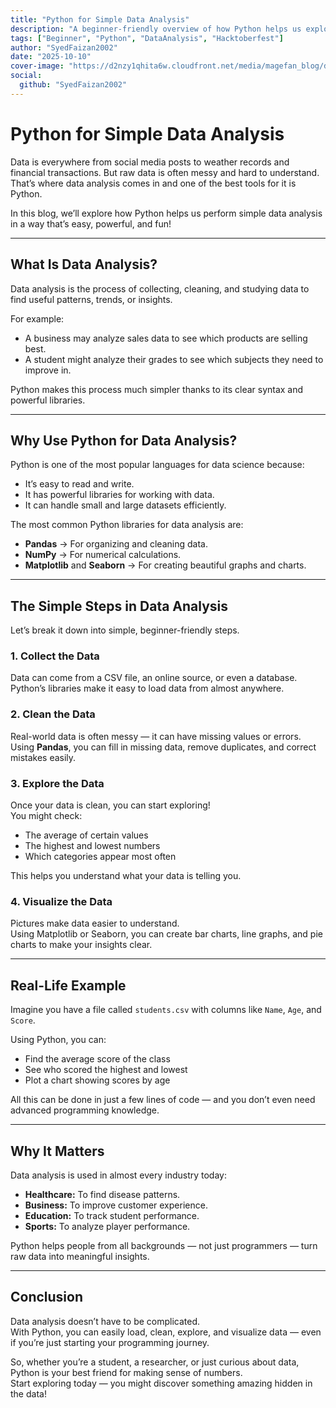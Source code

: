 ```yaml
---
title: "Python for Simple Data Analysis"
description: "A beginner-friendly overview of how Python helps us explore, clean, and understand data easily using libraries like pandas and matplotlib."
tags: ["Beginner", "Python", "DataAnalysis", "Hacktoberfest"]
author: "SyedFaizan2002"
date: "2025-10-10"
cover-image: "https://d2nzy1qhita6w.cloudfront.net/media/magefan_blog/data-analysis-skills-duties-responsibilities.jpeg"
social:
  github: "SyedFaizan2002"
---
```


# Python for Simple Data Analysis

Data is everywhere from social media posts to weather records and financial transactions. But raw data is often messy and hard to understand.  
That’s where data analysis comes in and one of the best tools for it is Python.  

In this blog, we’ll explore how Python helps us perform simple data analysis in a way that’s easy, powerful, and fun!

---

## What Is Data Analysis?

Data analysis is the process of collecting, cleaning, and studying data to find useful patterns, trends, or insights.  

For example:
- A business may analyze sales data to see which products are selling best.  
- A student might analyze their grades to see which subjects they need to improve in.  

Python makes this process much simpler thanks to its clear syntax and powerful libraries.

---

## Why Use Python for Data Analysis?

Python is one of the most popular languages for data science because:
- It’s easy to read and write.  
- It has powerful libraries for working with data.  
- It can handle small and large datasets efficiently.  

The most common Python libraries for data analysis are:
- **Pandas** → For organizing and cleaning data.  
- **NumPy** → For numerical calculations.  
- **Matplotlib** and **Seaborn** → For creating beautiful graphs and charts.

---

## The Simple Steps in Data Analysis

Let’s break it down into simple, beginner-friendly steps.

### 1. Collect the Data
Data can come from a CSV file, an online source, or even a database.  
Python’s libraries make it easy to load data from almost anywhere.

### 2. Clean the Data
Real-world data is often messy — it can have missing values or errors.  
Using **Pandas**, you can fill in missing data, remove duplicates, and correct mistakes easily.

### 3. Explore the Data
Once your data is clean, you can start exploring!  
You might check:
- The average of certain values  
- The highest and lowest numbers  
- Which categories appear most often  

This helps you understand what your data is telling you.

### 4. Visualize the Data
Pictures make data easier to understand.  
Using Matplotlib or Seaborn, you can create bar charts, line graphs, and pie charts to make your insights clear.

---

## Real-Life Example

Imagine you have a file called `students.csv` with columns like `Name`, `Age`, and `Score`.

Using Python, you can:
- Find the average score of the class  
- See who scored the highest and lowest  
- Plot a chart showing scores by age  

All this can be done in just a few lines of code — and you don’t even need advanced programming knowledge.

---

## Why It Matters

Data analysis is used in almost every industry today:
- **Healthcare:** To find disease patterns.  
- **Business:** To improve customer experience.  
- **Education:** To track student performance.  
- **Sports:** To analyze player performance.  

Python helps people from all backgrounds — not just programmers — turn raw data into meaningful insights.

---

## Conclusion

Data analysis doesn’t have to be complicated.  
With Python, you can easily load, clean, explore, and visualize data — even if you’re just starting your programming journey.  

So, whether you’re a student, a researcher, or just curious about data, Python is your best friend for making sense of numbers.  
Start exploring today — you might discover something amazing hidden in the data!